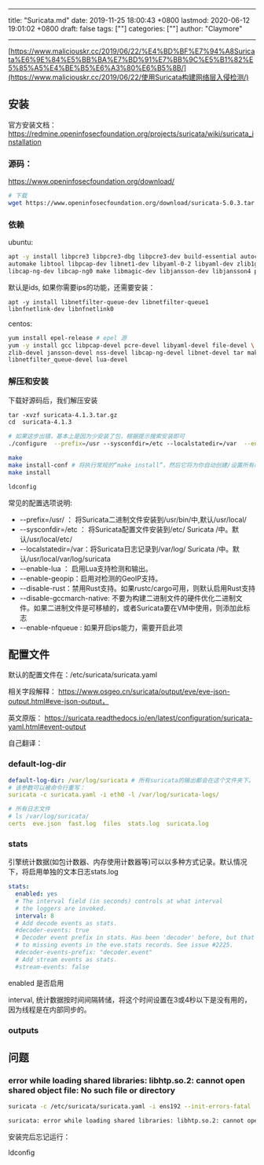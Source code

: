 
---
title: "Suricata.md"
date: 2019-11-25 18:00:43 +0800
lastmod: 2020-06-12 19:01:02 +0800
draft: false
tags: [""]
categories: [""]
author: "Claymore"

---
 [https://www.maliciouskr.cc/2019/06/22/%E4%BD%BF%E7%94%A8Suricata%E6%9E%84%E5%BB%BA%E7%BD%91%E7%BB%9C%E5%B1%82%E5%85%A5%E4%BE%B5%E6%A3%80%E6%B5%8B/](https://www.maliciouskr.cc/2019/06/22/使用Suricata构建网络层入侵检测/) 



## 安装

官方安装文档：https://redmine.openinfosecfoundation.org/projects/suricata/wiki/suricata_installation

### 源码：

https://www.openinfosecfoundation.org/download/

```sh
# 下载
wget https://www.openinfosecfoundation.org/download/suricata-5.0.3.tar.gz

```



### 依赖

ubuntu:

```sh
apt -y install libpcre3 libpcre3-dbg libpcre3-dev build-essential autoconf \
automake libtool libpcap-dev libnet1-dev libyaml-0-2 libyaml-dev zlib1g zlib1g-dev \
libcap-ng-dev libcap-ng0 make libmagic-dev libjansson-dev libjansson4 pkg-config
```

默认是ids, 如果你需要ips的功能，还需要安装：

```
apt -y install libnetfilter-queue-dev libnetfilter-queue1 libnfnetlink-dev libnfnetlink0
```



centos:

```sh
yum install epel-release # epel 源
yum -y install gcc libpcap-devel pcre-devel libyaml-devel file-devel \
zlib-devel jansson-devel nss-devel libcap-ng-devel libnet-devel tar make \
libnetfilter_queue-devel lua-devel
```



### 解压和安装

下载好源码后，我们解压安装

``` sh
tar -xvzf suricata-4.1.3.tar.gz
cd  suricata-4.1.3

# 如果这步出错，基本上是因为少安装了包，根据提示搜索安装即可
./configure  --prefix=/usr --sysconfdir=/etc --localstatedir=/var  --enable-nfqueue 

make 
make install-conf # 将执行常规的“make install”，然后它将为你自动创建/设置所有必要的目录和suricata.yaml
make install 

ldconfig
```

常见的配置选项说明:

* --prefix=/usr/  ： 将Suricata二进制文件安装到/usr/bin/中,默认/usr/local/
* --sysconfdir=/etc ： 将Suricata配置文件安装到/etc/ Suricata /中。默认/usr/local/etc/
* --localstatedir=/var：将Suricata日志记录到/var/log/ Suricata /中。默认/usr/local/var/log/suricata
* --enable-lua ： 启用Lua支持检测和输出。
* --enable-geopip：启用对检测的GeoIP支持。
* --disable-rust：禁用Rust支持。如果rustc/cargo可用，则默认启用Rust支持
* --disable-gccmarch-native: 不要为构建二进制文件的硬件优化二进制文件。如果二进制文件是可移植的，或者Suricata要在VM中使用，则添加此标志
* --enable-nfqueue : 如果开启ips能力，需要开启此项



## 配置文件

默认的配置文件在：/etc/suricata/suricata.yaml

相关字段解释： https://www.osgeo.cn/suricata/output/eve/eve-json-output.html#eve-json-output，

英文原版： https://suricata.readthedocs.io/en/latest/configuration/suricata-yaml.html#event-output

自己翻译：

### default-log-dir

``` yaml
default-log-dir: /var/log/suricata # 所有suricata的输出都会在这个文件夹下。
# 该参数可以被命令行重写：
suricata -c suricata.yaml -i eth0 -l /var/log/suricata-logs/

# 所有日志文件
# ls /var/log/suricata/
certs  eve.json  fast.log  files  stats.log  suricata.log
```

### stats

引擎统计数据(如包计数器、内存使用计数器等)可以以多种方式记录。默认情况下，将启用单独的文本日志stats.log

``` yaml
stats:
  enabled: yes
  # The interval field (in seconds) controls at what interval
  # the loggers are invoked.
  interval: 8
  # Add decode events as stats.
  #decoder-events: true
  # Decoder event prefix in stats. Has been 'decoder' before, but that leads
  # to missing events in the eve.stats records. See issue #2225.
  #decoder-events-prefix: "decoder.event"
  # Add stream events as stats.
  #stream-events: false
```

enabled 是否启用

interval, 统计数据按时间间隔转储，将这个时间设置在3或4秒以下是没有用的，因为线程是在内部同步的。 



### outputs









## 问题



###  error while loading shared libraries: libhtp.so.2: cannot open shared object file: No such file or directory

``` sh
suricata -c /etc/suricata/suricata.yaml -i ens192 --init-errors-fatal

suricata: error while loading shared libraries: libhtp.so.2: cannot open shared object file: No such file or directory
```

安装完后忘记运行：

ldconfig